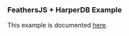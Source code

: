 ### FeathersJS + HarperDB Example

This example is documented [here](https://dev.to/james_mtc/building-a-restful-api-on-harperdb-with-feathersjs-3g5).


